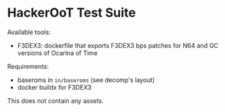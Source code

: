 # HackerOoT Test Suite

Available tools:
- F3DEX3: dockerfile that exports F3DEX3 bps patches for N64 and GC versions of Ocarina of Time

Requirements:
- baseroms in `in/baseroms` (see decomp's layout)
- docker buildx for F3DEX3

This does not contain any assets.

